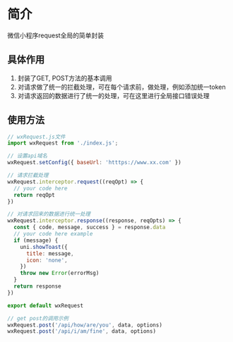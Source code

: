 # 简介

微信小程序request全局的简单封装

## 具体作用

1. 封装了GET, POST方法的基本调用
2. 对请求做了统一的拦截处理，可在每个请求前，做处理，例如添加统一token
3. 对请求返回的数据进行了统一的处理，可在这里进行全局接口错误处理

## 使用方法

```js
// wxRequest.js文件
import wxRequest from './index.js';

// 设置api域名
wxRequest.setConfig({ baseUrl: 'htttps://www.xx.com' })

// 请求拦截处理
wxRequest.interceptor.request((reqOpt) => {
  // your code here
  return reqOpt
})

// 对请求回来的数据进行统一处理
wxRequest.interceptor.response((response, reqOpts) => {
  const { code, message, success } = response.data
  // your code here example
  if (message) {
    uni.showToast({
      title: message,
      icon: 'none',
    })
    throw new Error(errorMsg)
  }
  return response
})

export default wxRequest

// get post的调用示例
wxRequest.post('/api/how/are/you', data, options)
wxRequest.post('/api/i/am/fine', data, options)
```
